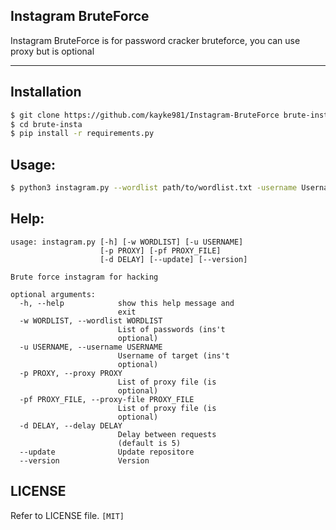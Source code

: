 ## Instagram BruteForce
Instagram BruteForce is for password cracker bruteforce, you can use proxy but is optional
<hr>

## Installation

```bash
$ git clone https://github.com/kayke981/Instagram-BruteForce brute-insta
$ cd brute-insta
$ pip install -r requirements.py
```
## Usage:
```bash
$ python3 instagram.py --wordlist path/to/wordlist.txt -username Username_Of_Target
```
## Help:
```
usage: instagram.py [-h] [-w WORDLIST] [-u USERNAME]
                    [-p PROXY] [-pf PROXY_FILE]
                    [-d DELAY] [--update] [--version]

Brute force instagram for hacking

optional arguments:
  -h, --help            show this help message and
                        exit
  -w WORDLIST, --wordlist WORDLIST
                        List of passwords (ins't
                        optional)
  -u USERNAME, --username USERNAME
                        Username of target (ins't
                        optional)
  -p PROXY, --proxy PROXY
                        List of proxy file (is
                        optional)
  -pf PROXY_FILE, --proxy-file PROXY_FILE
                        List of proxy file (is
                        optional)
  -d DELAY, --delay DELAY
                        Delay between requests
                        (default is 5)
  --update              Update repositore
  --version             Version
```

## LICENSE

Refer to LICENSE file. `[MIT]`